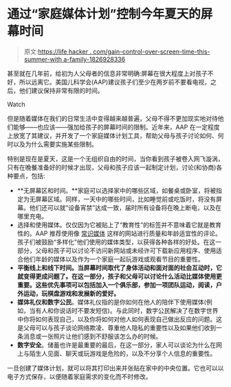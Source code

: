 # 通过“家庭媒体计划”控制今年夏天的屏幕时间

> 原文:[https://life hacker . com/gain-control-over-screen-time-this-summer-with a-family-1826928336](https://lifehacker.com/gain-control-over-screen-time-this-summer-with-a-family-1826928336)

甚至就在几年前，给初为人父母者的信息非常明确:屏幕在很大程度上对孩子不好，所以远离它。美国儿科学会(AAP)建议孩子们至少在两岁前不要看电视，之后，他们建议保持非常有限的时间。

Watch

但是随着媒体在我们的日常生活中变得越来越普遍，父母不得不更加现实地对待他们能够——也应该——强加给孩子的屏幕时间的限制。近年来，AAP 在一定程度上放宽了其建议，并开发了一个家庭媒体计划工具，帮助父母与孩子讨论如何、何时以及为什么需要实施某些限制。

特别是现在是夏天，这是一个无组织自由的时间，当你看到孩子被卷入网飞漩涡，只有在晚餐准备好的时候才出现，父母和孩子应该一起制定计划，讨论(和协商)各种要点，包括:

*   **无屏幕区和时间。**家庭可以选择家中的哪些区域，如餐桌或卧室，将被指定为无屏幕区域。同样，一天中的哪些时间，比如睡觉前或吃饭时，将没有屏幕。他们还可以就“设备宵禁”达成一致，届时所有设备将在晚上断电，以及在哪里充电。
*   选择和使用媒体。仅仅因为它被贴上了“教育性”的标签并不意味着它就是教育性的。AAP 推荐使用像 [常识媒体](https://www.commonsensemedia.org/) 这样的网站进行质量和年龄适宜性的评论。孩子们被鼓励“多样化”他们使用的媒体类型，以获得各种各样的好处。在这一部分，父母和孩子可以讨论不访问新网站或未经许可下载新应用程序、使用适合他们年龄的媒体以及作为一个家庭一起玩游戏或观看节目的重要性。
*   **平衡线上和线下时间。当屏幕时间取代了身体活动和面对面的社会互动时，它就变得更成问题了。在这一部分，孩子和父母可以讨论什么活动比媒体使用更重要。这些优先事项可以包括加入一个俱乐部，参加一项团队运动，阅读，户外运动，玩棋盘游戏和发展新的爱好。**
*   **媒体礼仪和数字公民**。媒体礼仪指的是你如何在他人的陪伴下使用媒体(例如，当有人和你说话时不要发短信)。与此同时，数字公民解决了在数字世界中你将如何表现自己，以及你将如何对他人如何表现自己做出反应的问题。这是父母可以与孩子谈论网络欺凌、尊重他人隐私的重要性以及如果他们收到一条消息或一张照片让他们感到不舒服该怎么办的时候。
*   **数字安全**。储蓄也许是最重要的最后，在这一部分，家人可以谈论为什么在网上与陌生人见面、聊天或玩游戏是危险的，以及不分享个人信息的重要性。

一旦创建了媒体计划，就可以将其打印出来并张贴在家中的中央位置。它也可以以电子方式保存，以便随着家庭需求的变化而不时修改。